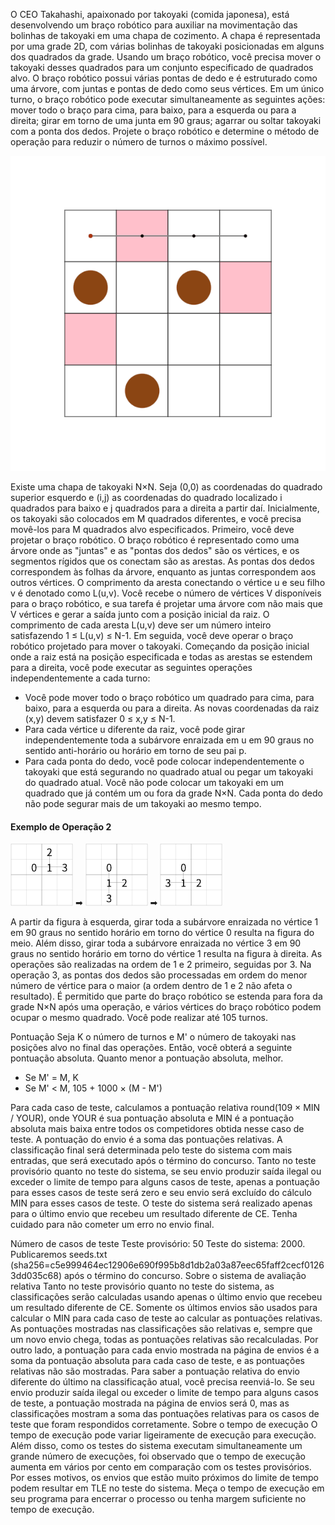 O CEO Takahashi, apaixonado por takoyaki (comida japonesa), está desenvolvendo um braço robótico para auxiliar na movimentação das bolinhas de takoyaki em uma chapa de cozimento. A chapa é representada por uma grade 2D, com várias bolinhas de takoyaki posicionadas em alguns dos quadrados da grade. Usando um braço robótico, você precisa mover o takoyaki desses quadrados para um conjunto especificado de quadrados alvo. O braço robótico possui várias pontas de dedo e é estruturado como uma árvore, com juntas e pontas de dedo como seus vértices. Em um único turno, o braço robótico pode executar simultaneamente as seguintes ações: mover todo o braço para cima, para baixo, para a esquerda ou para a direita; girar em torno de uma junta em 90 graus; agarrar ou soltar takoyaki com a ponta dos dedos. Projete o braço robótico e determine o método de operação para reduzir o número de turnos o máximo possível.

![alt text](image.gif)

Existe uma chapa de takoyaki N×N. Seja (0,0) as coordenadas do quadrado superior esquerdo e (i,j) as coordenadas do quadrado localizado i quadrados para baixo e j quadrados para a direita a partir daí.
Inicialmente, os takoyaki são colocados em M quadrados diferentes, e você precisa movê-los para M quadrados alvo especificados.
Primeiro, você deve projetar o braço robótico. O braço robótico é representado como uma árvore onde as "juntas" e as "pontas dos dedos" são os vértices, e os segmentos rígidos que os conectam são as arestas.
As pontas dos dedos correspondem às folhas da árvore, enquanto as juntas correspondem aos outros vértices.
O comprimento da aresta conectando o vértice u e seu filho v é denotado como L(u,v).
Você recebe o número de vértices V disponíveis para o braço robótico, e sua tarefa é projetar uma árvore com não mais que V vértices e gerar a saída junto com a posição inicial da raiz. O comprimento de cada aresta L(u,v) deve ser um número inteiro satisfazendo 1 ≤ L(u,v) ≤ N-1.
Em seguida, você deve operar o braço robótico projetado para mover o takoyaki. Começando da posição inicial onde a raiz está na posição especificada e todas as arestas se estendem para a direita, você pode executar as seguintes operações independentemente a cada turno:

* Você pode mover todo o braço robótico um quadrado para cima, para baixo, para a esquerda ou para a direita. As novas coordenadas da raiz (x,y) devem satisfazer 0 ≤ x,y ≤ N-1.
* Para cada vértice u diferente da raiz, você pode girar independentemente toda a subárvore enraizada em u em 90 graus no sentido anti-horário ou horário em torno de seu pai p.
* Para cada ponta do dedo, você pode colocar independentemente o takoyaki que está segurando no quadrado atual ou pegar um takoyaki do quadrado atual. Você não pode colocar um takoyaki em um quadrado que já contém um ou fora da grade N×N. Cada ponta do dedo não pode segurar mais de um takoyaki ao mesmo tempo.

#### Exemplo de Operação 2

<img src="image.png" alt= "alt text" width="100"/> ➡
<img src="image-1.png" alt="alt text" width="100"/> ➡
<img src="image-2.png" alt="alt text" width="100"/>

A partir da figura à esquerda, girar toda a subárvore enraizada no vértice 1 em 90 graus no sentido horário em torno do vértice 0 resulta na figura do meio.
Além disso, girar toda a subárvore enraizada no vértice 3 em 90 graus no sentido horário em torno do vértice 1 resulta na figura à direita.
As operações são realizadas na ordem de 1 e 2 primeiro, seguidas por 3. Na operação 3, as pontas dos dedos são processadas em ordem do menor número de vértice para o maior (a ordem dentro de 1 e 2 não afeta o resultado). É permitido que parte do braço robótico se estenda para fora da grade N×N após uma operação, e vários vértices do braço robótico podem ocupar o mesmo quadrado.
Você pode realizar até 105 turnos.

Pontuação
Seja K o número de turnos e M' o número de takoyaki nas posições alvo no final das operações.
Então, você obterá a seguinte pontuação absoluta. Quanto menor a pontuação absoluta, melhor.

* Se M' = M, K
* Se M' < M, 105 + 1000 × (M - M')

Para cada caso de teste, calculamos a pontuação relativa round(109 × MIN / YOUR), onde YOUR é sua pontuação absoluta e MIN é a pontuação absoluta mais baixa entre todos os competidores obtida nesse caso de teste. A pontuação do envio é a soma das pontuações relativas.
A classificação final será determinada pelo teste do sistema com mais entradas, que será executado após o término do concurso. Tanto no teste provisório quanto no teste do sistema, se seu envio produzir saída ilegal ou exceder o limite de tempo para alguns casos de teste, apenas a pontuação para esses casos de teste será zero e seu envio será excluído do cálculo MIN para esses casos de teste.
O teste do sistema será realizado apenas para o último envio que recebeu um resultado diferente de CE. Tenha cuidado para não cometer um erro no envio final.

Número de casos de teste
Teste provisório: 50
Teste do sistema: 2000. Publicaremos seeds.txt (sha256=c5e999464ec12906e690f995b8d1db2a03a87eec65faff2cecf01263dd035c68) após o término do concurso.
Sobre o sistema de avaliação relativa
Tanto no teste provisório quanto no teste do sistema, as classificações serão calculadas usando apenas o último envio que recebeu um resultado diferente de CE. Somente os últimos envios são usados para calcular o MIN para cada caso de teste ao calcular as pontuações relativas.
As pontuações mostradas nas classificações são relativas e, sempre que um novo envio chega, todas as pontuações relativas são recalculadas. Por outro lado, a pontuação para cada envio mostrada na página de envios é a soma da pontuação absoluta para cada caso de teste, e as pontuações relativas não são mostradas. Para saber a pontuação relativa do envio diferente do último na classificação atual, você precisa reenviá-lo. Se seu envio produzir saída ilegal ou exceder o limite de tempo para alguns casos de teste, a pontuação mostrada na página de envios será 0, mas as classificações mostram a soma das pontuações relativas para os casos de teste que foram respondidos corretamente.
Sobre o tempo de execução
O tempo de execução pode variar ligeiramente de execução para execução. Além disso, como os testes do sistema executam simultaneamente um grande número de execuções, foi observado que o tempo de execução aumenta em vários por cento em comparação com os testes provisórios. Por esses motivos, os envios que estão muito próximos do limite de tempo podem resultar em TLE no teste do sistema. Meça o tempo de execução em seu programa para encerrar o processo ou tenha margem suficiente no tempo de execução.